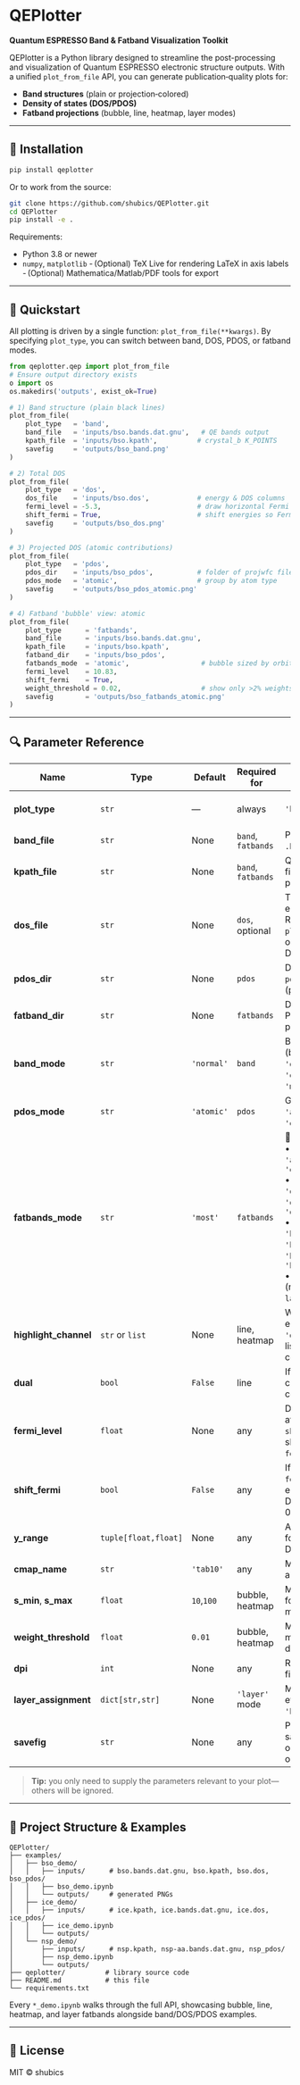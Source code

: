 # QEPlotter

**Quantum ESPRESSO Band & Fatband Visualization Toolkit**

QEPlotter is a Python library designed to streamline the post-processing and visualization of Quantum ESPRESSO electronic structure outputs. With a unified `plot_from_file` API, you can generate publication‑quality plots for:

* **Band structures** (plain or projection‑colored)
* **Density of states (DOS/PDOS)**
* **Fatband projections** (bubble, line, heatmap, layer modes)

---

## 🚀 Installation

```bash
pip install qeplotter
```

Or to work from the source:

```bash
git clone https://github.com/shubics/QEPlotter.git
cd QEPlotter
pip install -e .
```

Requirements:

* Python 3.8 or newer
* `numpy`, `matplotlib`
  - (Optional) TeX Live for rendering LaTeX in axis labels
  - (Optional) Mathematica/Matlab/PDF tools for export

---

## 🎉 Quickstart

All plotting is driven by a single function: `plot_from_file(**kwargs)`.
By specifying `plot_type`, you can switch between band, DOS, PDOS, or fatband modes.

```python
from qeplotter.qep import plot_from_file
# Ensure output directory exists
o import os
os.makedirs('outputs', exist_ok=True)

# 1) Band structure (plain black lines)
plot_from_file(
    plot_type   = 'band',
    band_file   = 'inputs/bso.bands.dat.gnu',   # QE bands output
    kpath_file  = 'inputs/bso.kpath',          # crystal_b K_POINTS
    savefig     = 'outputs/bso_band.png'
)

# 2) Total DOS
plot_from_file(
    plot_type   = 'dos',
    dos_file    = 'inputs/bso.dos',            # energy & DOS columns
    fermi_level = -5.3,                        # draw horizontal Fermi line
    shift_fermi = True,                        # shift energies so Fermi=0
    savefig     = 'outputs/bso_dos.png'
)

# 3) Projected DOS (atomic contributions)
plot_from_file(
    plot_type   = 'pdos',
    pdos_dir    = 'inputs/bso_pdos',           # folder of projwfc files
    pdos_mode   = 'atomic',                    # group by atom type
    savefig     = 'outputs/bso_pdos_atomic.png'
)

# 4) Fatband 'bubble' view: atomic
plot_from_file(
    plot_type      = 'fatbands',
    band_file      = 'inputs/bso.bands.dat.gnu',
    kpath_file     = 'inputs/bso.kpath',
    fatband_dir    = 'inputs/bso_pdos',
    fatbands_mode  = 'atomic',                  # bubble sized by orbital weight
    fermi_level    = 10.83,
    shift_fermi    = True,
    weight_threshold = 0.02,                    # show only >2% weights
    savefig        = 'outputs/bso_fatbands_atomic.png'
)
```

---

## 🔍 Parameter Reference

| Name                   | Type                 | Default    | Required for       | Description                                                                                                                                                                                                                                                                                                                         |         |          |                                      |
| ---------------------- | -------------------- | ---------- | ------------------ | ----------------------------------------------------------------------------------------------------------------------------------------------------------------------------------------------------------------------------------------------------------------------------------------------------------------------------------- | ------- | -------- | ------------------------------------ |
| **plot\_type**         | `str`                | ―          | always             | `'band'`                                                                                                                                                                                                                                                                                                                            | `'dos'` | `'pdos'` | `'fatbands'`. Selects the plot mode. |
| **band\_file**         | `str`                | None       | `band`, `fatbands` | Path to QE `.bands.dat.gnu` file.                                                                                                                                                                                                                                                                                                   |         |          |                                      |
| **kpath\_file**        | `str`                | None       | `band`, `fatbands` | QE `K_POINTS crystal_b` file (defines k‑point path and labels).                                                                                                                                                                                                                                                                     |         |          |                                      |
| **dos\_file**          | `str`                | None       | `dos`, optional    | Two‑column DOS: energy \[eV], DOS. Required if `plot_type='dos'`; optional for fatbands DOS panel.                                                                                                                                                                                                                                  |         |          |                                      |
| **pdos\_dir**          | `str`                | None       | `pdos`             | Directory of `pdos_atm#...` files (projwfc output).                                                                                                                                                                                                                                                                                 |         |          |                                      |
| **fatband\_dir**       | `str`                | None       | `fatbands`         | Directory of fatband PDOS files (for projection coloring).                                                                                                                                                                                                                                                                          |         |          |                                      |
| **band\_mode**         | `str`                | `'normal'` | `band`             | Band coloring: `'normal'` (black), or `'atomic'`, `'orbital'`, `'element_orbital'`, `'most'`.                                                                                                                                                                                                                                       |         |          |                                      |
| **pdos\_mode**         | `str`                | `'atomic'` | `pdos`             | Grouping of PDOS: `'atomic'`, `'orbital'`, `'element_orbital'`.                                                                                                                                                                                                                                                                     |         |          |                                      |
| **fatbands\_mode**     | `str`                | `'most'`   | `fatbands`         | 🎨 Visualization mode:<br>• **Bubble**: `'most'`, `'atomic'`, `'orbital'`, `'element_orbital'`<br>• **Line**: `'normal'`, `'o_atomic'`, `'o_orbital'`, `'o_element_orbital'`<br>• **Heatmap**: `'heat_total'`, `'heat_atomic'`, `'heat_orbital'`, `'heat_element_orbital'`<br>• **Layer**: `'layer'` (requires `layer_assignment`). |         |          |                                      |
| **highlight\_channel** | `str` or `list`      | None       | line, heatmap      | Which channel to emphasize (e.g. `'Mo'`, `'d'`, `'Mo-d'`). Provide a list of two for dual color.                                                                                                                                                                                                                                    |         |          |                                      |
| **dual**               | `bool`               | `False`    | line               | If `True` with two channels, interpolates colors between them.                                                                                                                                                                                                                                                                      |         |          |                                      |
| **fermi\_level**       | `float`              | None       | any                | Draws a horizontal line at this energy; if `shift_fermi=True`, shifts all data by `-fermi_level`.                                                                                                                                                                                                                                   |         |          |                                      |
| **shift\_fermi**       | `bool`               | `False`    | any                | If `True`, subtracts `fermi_level` from all energies (bands & DOS) so Fermi sits at 0 eV.                                                                                                                                                                                                                                           |         |          |                                      |
| **y\_range**           | `tuple[float,float]` | None       | any                | Axis limits `(min, max)` for energy (bands) or DOS.                                                                                                                                                                                                                                                                                 |         |          |                                      |
| **cmap\_name**         | `str`                | `'tab10'`  | any                | Matplotlib colormap for all colored plots.                                                                                                                                                                                                                                                                                          |         |          |                                      |
| **s\_min**, **s\_max** | `float`              | `10`,`100` | bubble, heatmap    | Min & max marker sizes for bubble & heat modes.                                                                                                                                                                                                                                                                                     |         |          |                                      |
| **weight\_threshold**  | `float`              | `0.01`     | bubble, heatmap    | Minimum fraction of maximum weight to display.                                                                                                                                                                                                                                                                                      |         |          |                                      |
| **dpi**                | `int`                | None       | any                | Resolution of saved figures (dots per inch).                                                                                                                                                                                                                                                                                        |         |          |                                      |
| **layer\_assignment**  | `dict[str,str]`      | None       | `'layer'` mode     | Map atoms (`'Mo2'`,`'S3'`, etc.) to `'top'` or `'bottom'`.                                                                                                                                                                                                                                                                          |         |          |                                      |
| **savefig**            | `str`                | None       | any                | Path & filename for saving the figure. If omitted, just displays on screen.                                                                                                                                                                                                                                                         |         |          |                                      |

> **Tip:** you only need to supply the parameters relevant to your plot—others will be ignored.

---

## 📁 Project Structure & Examples

```
QEPlotter/
├── examples/
│   ├── bso_demo/
│   │   ├── inputs/      # bso.bands.dat.gnu, bso.kpath, bso.dos, bso_pdos/
│   │   ├── bso_demo.ipynb
│   │   └── outputs/     # generated PNGs
│   ├── ice_demo/
│   │   ├── inputs/      # ice.kpath, ice.bands.dat.gnu, ice.dos, ice_pdos/
│   │   ├── ice_demo.ipynb
│   │   └── outputs/
│   └── nsp_demo/
│       ├── inputs/      # nsp.kpath, nsp-aa.bands.dat.gnu, nsp_pdos/
│       ├── nsp_demo.ipynb
│       └── outputs/
├── qeplotter/          # library source code
├── README.md           # this file
└── requirements.txt
```

Every `*_demo.ipynb` walks through the full API, showcasing bubble, line, heatmap, and layer fatbands alongside band/DOS/PDOS examples.

---

## 📄 License

MIT © shubics

